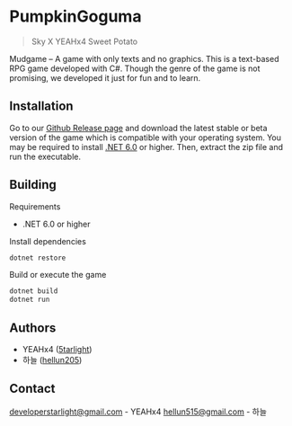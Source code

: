 # PumpkinGoguma

> Sky X YEAHx4 Sweet Potato

Mudgame – A game with only texts and no graphics. This is a text-based RPG game developed with C#. Though the genre of the game is not promising, we developed it just for fun and to learn.

## Installation

Go to our [Github Release page](https://github.com/5tarlight/PumpkinGoguma/releases) and download the latest stable or beta version of the game which is compatible with your operating system. You may be required to install [.NET 6.0](https://dotnet.microsoft.com/en-us/download) or higher. Then, extract the zip file and run the executable.

## Building

Requirements

- .NET 6.0 or higher

Install dependencies

```bash
dotnet restore
```

Build or execute the game

```bash
dotnet build
dotnet run
```

## Authors

- YEAHx4 ([5tarlight](https://github.com/5tarlight))
- 하늘 ([hellun205](https://github.com/hellun205))

## Contact

<developerstarlight@gmail.com> - YEAHx4
<hellun515@gmail.com> - 하늘
